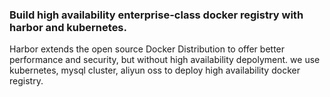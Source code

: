 
### Build high availability enterprise-class docker registry with harbor and kubernetes.

Harbor extends the open source Docker Distribution to offer better performance and security, but without high availability depolyment. we use kubernetes, mysql cluster, aliyun oss to deploy high availability docker registry.

